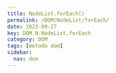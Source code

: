 ```yaml
---
title: NodeList.forEach()
permalink: /DOM/NodeList/forEach/
date: 2023-09-27
key: DOM.N.NodeList.forEach
category: DOM
tags: [metodo dom]
sidebar:
  nav: dom
---
```

